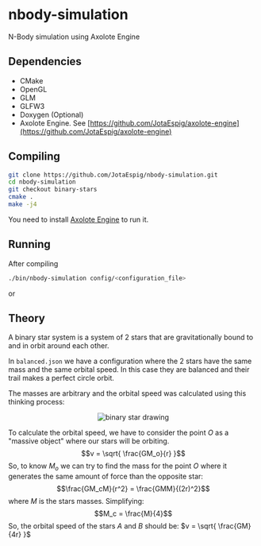 # nbody-simulation
N-Body simulation using Axolote Engine

## Dependencies
* CMake
* OpenGL
* GLM
* GLFW3
* Doxygen (Optional)
* Axolote Engine. See [https://github.com/JotaEspig/axolote-engine](https://github.com/JotaEspig/axolote-engine) 

## Compiling
```bash
git clone https://github.com/JotaEspig/nbody-simulation.git
cd nbody-simulation
git checkout binary-stars
cmake .
make -j4
```
You need to install [Axolote Engine](https://github.com/JotaEspig/axolote-engine) to run it.

## Running
After compiling
```bash
./bin/nbody-simulation config/<configuration_file>
```
or

## Theory
A binary star system is a system of 2 stars that are gravitationally bound to
and in orbit around each other.

In `balanced.json` we have a configuration where the 2 stars have the same mass
and the same orbital speed. In this case they are balanced and their trail makes
a perfect circle orbit.

The masses are arbitrary and the orbital speed was calculated using this
thinking process:
<div align="center">
    <img alt="binary star drawing" src="https://iwant2study.org/lookangejss/02_newtonianmechanics_7gravity/ejss_model_gravity02_1/TwoBodyOrbits/2015-02-11_1404.png">
</div>

To calculate the orbital speed, we have to consider the point $O$ as a
"massive object" where our stars will be orbiting.
$$v = \sqrt{ \frac{GM_o}{r} }$$
So, to know $M_o$ we can try to find the mass for the point $O$ where it
generates the same amount of force than the opposite star:
$$\frac{GM_cM}{r^2} = \frac{GMM}{(2r)^2}$$
where $M$ is the stars masses. Simplifying:
$$M_c = \frac{M}{4}$$
So, the orbital speed of the stars $A$ and $B$ should be: $v = \sqrt{ \frac{GM}{4r} }$
